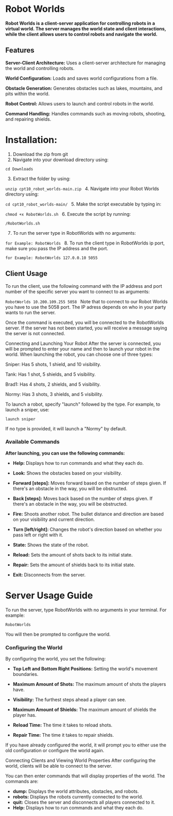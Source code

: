 # Robot Worlds

**Robot Worlds is a client-server application for controlling robots in a virtual world. The server manages the world state and client interactions, while the client allows users to control robots and navigate the world.**

## Features

**Server-Client Architecture:** Uses a client-server architecture for managing the world and controlling robots.

**World Configuration:** Loads and saves world configurations from a file.

**Obstacle Generation:** Generates obstacles such as lakes, mountains, and pits within the world.

**Robot Control:** Allows users to launch and control robots in the world.

**Command Handling:** Handles commands such as moving robots, shooting, and repairing shields.

# Installation:
1. Download the zip from git
2. Navigate into your download directory using:

`cd Downloads`

3. Extract the folder by using:

`unzip cpt10_robot_worlds-main.zip
`
4. Navigate into your Robot Worlds directory using:

`cd cpt10_robot_worlds-main/
`
5. Make the script executable by typing in:

`chmod +x RobotWorlds.sh
`
6. Execute the script by running:

`/RobotWorlds.sh`

7. To run the server type in RobotWorlds with no arguments:

`for Example: RobotWorlds
`
8. To run the client type in RobotWorlds ip port, make sure you pass the IP address and the port.

`for Example: RobotWorlds 127.0.0.10 5055
`
## Client Usage
To run the client, use the following command with the IP address and port number of the specific server you want to connect to as arguments:

`RobotWorlds 10.200.109.255 5058
`
Note that to connect to our Robot Worlds you have to use the 5058 port. The IP adress depends on who in your party wants to run the server.


Once the command is executed, you will be connected to the RobotWorlds server. If the server has not been started, you will receive a message saying the server is not connected.

Connecting and Launching Your Robot
After the server is connected, you will be prompted to enter your name and then to launch your robot in the world.
When launching the robot, you can choose one of three types:


Sniper: Has 5 shots, 1 shield, and 10 visibility.

Tank: Has 1 shot, 5 shields, and 5 visibility.

Brad1: Has 4 shots, 2 shields, and 5 visibility.

Normy: Has 3 shots, 3 shields, and 5 visibility.

To launch a robot, specify "launch" followed by the type. For example, to launch a sniper, use:

`launch sniper
`

If no type is provided, it will launch a "Normy" by default.

### Available Commands

**After launching, you can use the following commands:**


* **Help:** Displays how to run commands and what they each do.

* **Look:** Shows the obstacles based on your visibility.

* **Forward [steps]:** Moves forward based on the number of steps given. If there's an obstacle in the way, you will be obstructed.

* **Back [steps]:** Moves back based on the number of steps given. If there's an obstacle in the way, you will be obstructed.

* **Fire:** Shoots another robot. The bullet distance and direction are based on your visibility and current direction.

* **Turn [left/right]:** Changes the robot's direction based on whether you pass left or right with it.

* **State:** Shows the state of the robot.

* **Reload:** Sets the amount of shots back to its initial state.

* **Repair:** Sets the amount of shields back to its initial state.

* **Exit:** Disconnects from the server.

# Server Usage Guide

To run the server, type RobotWorlds with no arguments in your terminal. For example:

`RobotWorlds`

You will then be prompted to configure the world.

### Configuring the World

By configuring the world, you set the following:

* **Top Left and Bottom Right Positions:** Setting the world's movement boundaries.

* **Maximum Amount of Shots:** The maximum amount of shots the players have.

* **Visibility:** The furthest steps ahead a player can see.

* **Maximum Amount of Shields:** The maximum amount of shields the player has.

* **Reload Time:** The time it takes to reload shots.

* **Repair Time:** The time it takes to repair shields.

If you have already configured the world, it will prompt you to either use the old configuration or configure the world again.

Connecting Clients and Viewing World Properties
After configuring the world, clients will be able to connect to the server.

You can then enter commands that will display properties of the world. The commands are:

* **dump:** Displays the world attributes, obstacles, and robots.
* **robots:** Displays the robots currently connected to the world.
* **quit:** Closes the server and disconnects all players connected to it.
* **Help:** Displays how to run commands and what they each do.
